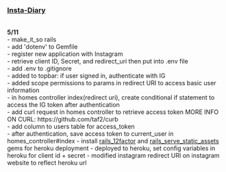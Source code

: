 <h3><a href="https://insta-diary.herokuapp.com">Insta-Diary</a></h3>
<br>
<strong>5/11</strong><br>
  - make_it_so rails <app_name><br>
  - add 'dotenv' to Gemfile<br>
  - register new application with Instagram<br>
  - retrieve client ID, Secret, and redirect_uri then put into .env file<br>
  - add .env to .gitignore<br>
  - added to topbar: if user signed in, authenticate with IG<br>
  - added scope permissions to params in redirect URI to access basic user information<br>
  - in homes controller index(redirect uri), create conditional if statement to access the IG token after authentication<br>
  - add curl request in homes controller to retrieve access token
    MORE INFO ON CURL: https://github.com/taf2/curb<br>
  - add column to users table for access_token<br>
  - after authentication, save access token to current_user in homes_controller#index
  - install <a href="https://github.com/heroku/rails_12factor">rails_12factor</a>
  and <a href="https://github.com/heroku/rails_serve_static_assets">rails_serve_static_assets</a> gems for heroku deployment
  - deployed to heroku, set config variables in heroku for client id + secret
  - modified instagram redirect URI on instagram website to reflect heroku url
